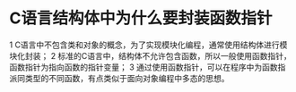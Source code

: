 # C语言结构体中为什么要封装函数指针 ##

1 C语言中不包含类和对象的概念，为了实现模块化编程，通常使用结构体进行模块化封装；
2 标准的C语言中，结构体不允许包含函数，所以一般使用函数指针，函数指针为指向函数的指针变量；
3 通过使用函数指针，可以在程序中为函数指派同类型的不同函数，有点类似于面向对象编程中多态的思想。